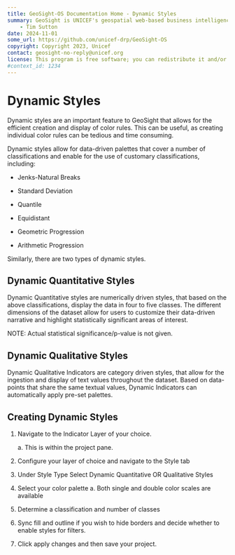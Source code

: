 ```yaml
---
title: GeoSight-OS Documentation Home - Dynamic Styles 
summary: GeoSight is UNICEF's geospatial web-based business intelligence platform.
    - Tim Sutton
date: 2024-11-01
some_url: https://github.com/unicef-drp/GeoSight-OS
copyright: Copyright 2023, Unicef
contact: geosight-no-reply@unicef.org
license: This program is free software; you can redistribute it and/or modify it under the terms of the GNU Affero General Public License as published by the Free Software Foundation; either version 3 of the License, or (at your option) any later version.
#context_id: 1234
---
```


# Dynamic Styles
Dynamic styles are an important feature to GeoSight that allows for the efficient creation and display of color rules. This can be useful, as creating individual color rules can be tedious and time consuming. 

Dynamic styles allow for data-driven palettes that cover a number of classifications and enable for the use of customary classifications, including:

- Jenks-Natural Breaks

- Standard Deviation

- Quantile

- Equidistant 

- Geometric Progression

- Arithmetic Progression

Similarly, there are two types of dynamic styles.

## Dynamic Quantitative Styles

Dynamic Quantitative styles are numerically driven styles, that based on the above classifications, display the data in four to five classes. The different dimensions of the dataset allow for users to customize their data-driven narrative and highlight statistically significant areas of interest. 

NOTE: Actual statistical significance/p-value is not given.

## Dynamic Qualitative Styles

Dynamic Qualitative Indicators are category driven styles, that allow for the ingestion and display of text values throughout the dataset. Based on data-points that share the same textual values, Dynamic Indicators can automatically apply pre-set palettes.

## Creating Dynamic Styles

1.	Navigate to the Indicator Layer of your choice.

    a.	This is within the project pane.

2.	Configure your layer of choice and navigate to the Style tab

3.	Under Style Type Select Dynamic Quantitative OR Qualitative Styles

4.	Select your color palette 
a.	Both single and double color scales are available

5.	Determine a classification and number of classes

6.	Sync fill and outline if you wish to hide borders and decide whether to enable styles for filters.

7.	Click apply changes and then save your project. 
